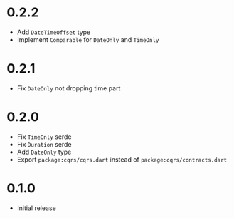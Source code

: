 # 0.2.2

- Add `DateTimeOffset` type
- Implement `Comparable` for `DateOnly` and `TimeOnly`

# 0.2.1

- Fix `DateOnly` not dropping time part

# 0.2.0

- Fix `TimeOnly` serde
- Fix `Duration` serde
- Add `DateOnly` type
- Export `package:cqrs/cqrs.dart` instead of `package:cqrs/contracts.dart`

# 0.1.0

- Initial release
